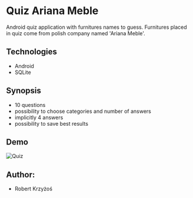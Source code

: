 # Quiz Ariana Meble
Android quiz application with furnitures names to guess. Furnitures placed in quiz come from polish company named 'Ariana Meble'. 

## Technologies
* Android
* SQLite

## Synopsis 
* 10 questions 
* possibility to choose categories and number of answers
* implicitly 4 answers
* possibility to save best results

## Demo
![Quiz](Demo/QuizGif.gif)

## Author:
* Robert Krzyżoś
